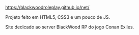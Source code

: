 https://blackwoodroleplay.github.io/net/

Projeto feito em HTML5, CSS3 e um pouco de JS.

Site dedicado ao server BlackWood RP do jogo Conan Exiles.
